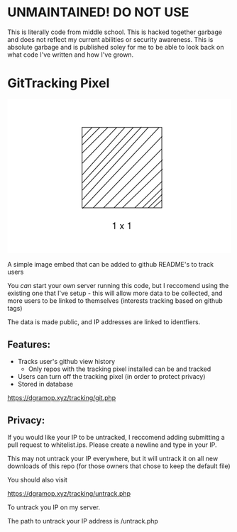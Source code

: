 # UNMAINTAINED! DO NOT USE
This is literally code from middle school. This is hacked together garbage and does not reflect my current abilities or security awareness. This is absolute garbage and is published soley for me to be able to look back on what code I've written and how I've grown.

# GitTracking Pixel

![GitTracker LOGO](gittracker.png)

A simple image embed that can be added to github README's to track users

You _can_ start your own server running this code, but I reccomend using the existing one that I've setup - this will allow more data to be collected, and more users to be linked to themselves (interests tracking based on github tags)

The data is made public, and IP addresses are linked to identfiers.

## Features:
- Tracks user's github view history
	- Only repos with the tracking pixel installed can be and tracked
- Users can turn off the tracking pixel (in order to protect privacy)
- Stored in database


https://dgramop.xyz/tracking/git.php

## Privacy:

If you would like your IP to be untracked, I reccomend adding submitting a pull request to whitelist.ips. Please create a newline and type in your IP.

This may not untrack your IP everywhere, but it will untrack it on all new downloads of this repo (for those owners that chose to keep the default file)

You should also visit

https://dgramop.xyz/tracking/untrack.php

To untrack you IP on my server.

The path to untrack your IP address is /untrack.php

